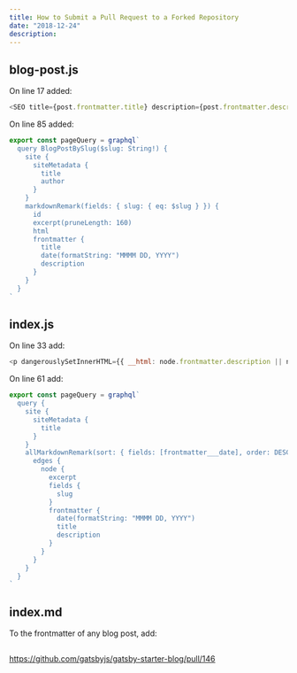 ```yaml
---
title: How to Submit a Pull Request to a Forked Repository
date: "2018-12-24"
description:
---
```




## blog-post.js

On line 17 added:

```js
<SEO title={post.frontmatter.title} description={post.frontmatter.description || post.excerpt} />
```

On line 85 added:

```js
export const pageQuery = graphql`
  query BlogPostBySlug($slug: String!) {
    site {
      siteMetadata {
        title
        author
      }
    }
    markdownRemark(fields: { slug: { eq: $slug } }) {
      id
      excerpt(pruneLength: 160)
      html
      frontmatter {
        title
        date(formatString: "MMMM DD, YYYY")
        description
      }
    }
  }
`
```

## index.js

On line 33 add:

```js
<p dangerouslySetInnerHTML={{ __html: node.frontmatter.description || node.excerpt }} />
```


On line 61 add:

```js
export const pageQuery = graphql`
  query {
    site {
      siteMetadata {
        title
      }
    }
    allMarkdownRemark(sort: { fields: [frontmatter___date], order: DESC }) {
      edges {
        node {
          excerpt
          fields {
            slug
          }
          frontmatter {
            date(formatString: "MMMM DD, YYYY")
            title
            description
          }
        }
      }
    }
  }
`
```

## index.md

To the frontmatter of any blog post, add:





##

https://github.com/gatsbyjs/gatsby-starter-blog/pull/146
